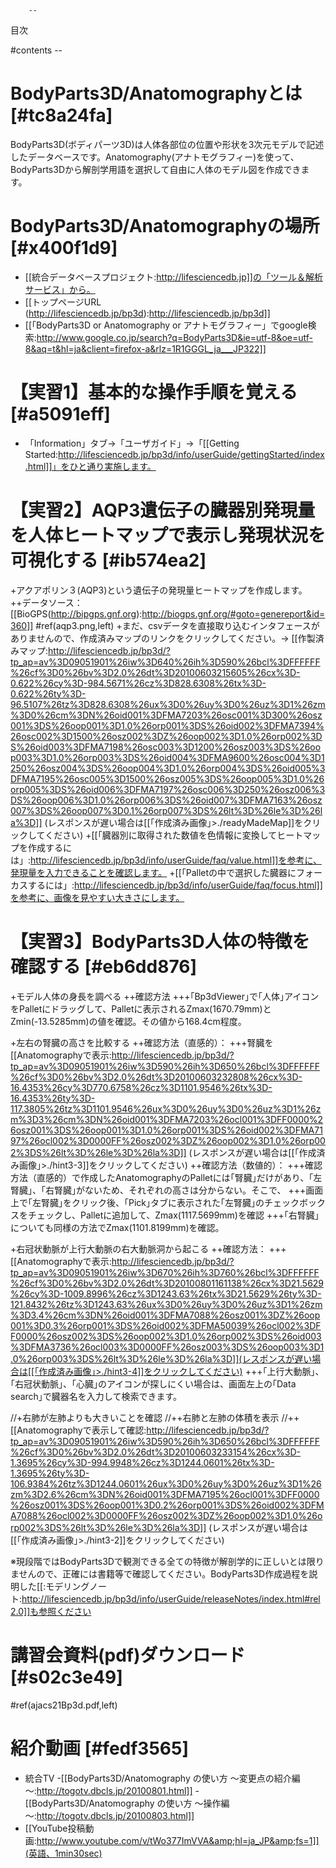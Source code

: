         --
目次

#contents
        --
#  BodyParts3D/Anatomographyとは [#tc8a24fa]
BodyParts3D(ボディパーツ3D)は人体各部位の位置や形状を3次元モデルで記述したデータベースです。Anatomography(アナトモグラフィー)を使って、BodyParts3Dから解剖学用語を選択して自由に人体のモデル図を作成できます。

#  BodyParts3D/Anatomographyの場所 [#x400f1d9]
- [[統合データベースプロジェクト:http://lifesciencedb.jp]]の「ツール＆解析サービス」から。
- [[トップページURL (http://lifesciencedb.jp/bp3d):http://lifesciencedb.jp/bp3d]]
- [[「BodyParts3D or Anatomography or アナトモグラフィー」でgoogle検索:http://www.google.co.jp/search?q=BodyParts3D&ie=utf-8&oe=utf-8&aq=t&hl=ja&client=firefox-a&rlz=1R1GGGL_ja___JP322]]

# 【実習1】基本的な操作手順を覚える [#a5091eff]

- 「Information」タブ→「ユーザガイド」→「[[Getting Started:http://lifesciencedb.jp/bp3d/info/userGuide/gettingStarted/index.html]]」をひと通り実施します。

# 【実習2】AQP3遺伝子の臓器別発現量を人体ヒートマップで表示し発現状況を可視化する [#ib574ea2]

+アクアポリン３(AQP3)という遺伝子の発現量ヒートマップを作成します。
++データソース：[[BioGPS(http://bipgps.gnf.org):http://biogps.gnf.org/#goto=genereport&id=360]]
#ref(aqp3.png,left)
+まだ、csvデータを直接取り込むインタフェースがありませんので、作成済みマップのリンクをクリックしてください。→
[[作製済みマップ:http://lifesciencedb.jp/bp3d/?tp_ap=av%3D09051901%26iw%3D640%26ih%3D590%26bcl%3DFFFFFF%26cf%3D0%26bv%3D2.0%26dt%3D20100603215605%26cx%3D-0.622%26cy%3D-984.5671%26cz%3D828.6308%26tx%3D-0.622%26ty%3D-96.5107%26tz%3D828.6308%26ux%3D0%26uy%3D0%26uz%3D1%26zm%3D0%26cm%3DN%26oid001%3DFMA7203%26osc001%3D300%26osz001%3DS%26oop001%3D1.0%26orp001%3DS%26oid002%3DFMA7394%26osc002%3D1500%26osz002%3DZ%26oop002%3D1.0%26orp002%3DS%26oid003%3DFMA7198%26osc003%3D1200%26osz003%3DS%26oop003%3D1.0%26orp003%3DS%26oid004%3DFMA9600%26osc004%3D1250%26osz004%3DS%26oop004%3D1.0%26orp004%3DS%26oid005%3DFMA7195%26osc005%3D1500%26osz005%3DS%26oop005%3D1.0%26orp005%3DS%26oid006%3DFMA7197%26osc006%3D250%26osz006%3DS%26oop006%3D1.0%26orp006%3DS%26oid007%3DFMA7163%26osz007%3DS%26oop007%3D0.1%26orp007%3DS%26lt%3D%26le%3D%26la%3D]] (レスポンスが遅い場合は[[｢作成済み画像｣>./readyMadeMap]]をクリックしてください)
+[[「臓器別に取得された数値を色情報に変換してヒートマップを作成するには」:http://lifesciencedb.jp/bp3d/info/userGuide/faq/value.html]]を参考に、発現量を入力できることを確認します。
+[[「Palletの中で選択した臓器にフォーカスするには」:http://lifesciencedb.jp/bp3d/info/userGuide/faq/focus.html]]を参考に、画像を見やすい大きさにします。

# 【実習3】BodyParts3D人体の特徴を確認する [#eb6dd876]

+モデル人体の身長を調べる
++確認方法
+++｢Bp3dViewer｣で｢人体｣アイコンをPalletにドラッグして、Palletに表示されるZmax(1670.79mm)とZmin(-13.5285mm)の値を確認。その値から168.4cm程度。

+左右の腎臓の高さを比較する
++確認方法（直感的）：
+++腎臓を[[Anatomographyで表示:http://lifesciencedb.jp/bp3d/?tp_ap=av%3D09051901%26iw%3D590%26ih%3D650%26bcl%3DFFFFFF%26cf%3D0%26bv%3D2.0%26dt%3D20100603232808%26cx%3D-16.4353%26cy%3D770.6758%26cz%3D1101.9546%26tx%3D-16.4353%26ty%3D-117.3805%26tz%3D1101.9546%26ux%3D0%26uy%3D0%26uz%3D1%26zm%3D3%26cm%3DN%26oid001%3DFMA7203%26ocl001%3DFF0000%26osz001%3DS%26oop001%3D1.0%26orp001%3DS%26oid002%3DFMA7197%26ocl002%3D0000FF%26osz002%3DZ%26oop002%3D1.0%26orp002%3DS%26lt%3D%26le%3D%26la%3D]] (レスポンスが遅い場合は[[｢作成済み画像｣>./hint3-3]]をクリックしてください)
++確認方法（数値的）：
+++確認方法（直感的）で作成したAnatomographyのPalletには｢腎臓｣だけがあり、｢左腎臓｣、｢右腎臓｣がないため、それぞれの高さは分からない。そこで、
+++画面上で｢左腎臓｣をクリック後、｢Pick｣タブに表示された｢左腎臓｣のチェックボックスをチェックし、Palletに追加して、Zmax(1117.5699mm)を確認
+++｢右腎臓｣についても同様の方法でZmax(1101.8199mm)を確認。


+右冠状動脈が上行大動脈の右大動脈洞から起こる
++確認方法：
+++[[Anatomographyで表示:http://lifesciencedb.jp/bp3d/?tp_ap=av%3D09051901%26iw%3D670%26ih%3D760%26bcl%3DFFFFFF%26cf%3D0%26bv%3D2.0%26dt%3D20100801161138%26cx%3D21.5629%26cy%3D-1009.8996%26cz%3D1243.63%26tx%3D21.5629%26ty%3D-121.8432%26tz%3D1243.63%26ux%3D0%26uy%3D0%26uz%3D1%26zm%3D3.4%26cm%3DN%26oid001%3DFMA7088%26osz001%3DZ%26oop001%3D0.3%26orp001%3DS%26oid002%3DFMA50039%26ocl002%3DFF0000%26osz002%3DS%26oop002%3D1.0%26orp002%3DS%26oid003%3DFMA3736%26ocl003%3D0000FF%26osz003%3DS%26oop003%3D1.0%26orp003%3DS%26lt%3D%26le%3D%26la%3D]](レスポンスが遅い場合は[[｢作成済み画像｣>./hint3-4]]をクリックしてください)
+++｢上行大動脈｣、｢右冠状動脈｣、｢心臓｣のアイコンが探しにくい場合は、画面左上の｢Data search｣で臓器名を入力して検索できます。

//+右肺が左肺よりも大きいことを確認
//++右肺と左肺の体積を表示
//++[[Anatomographyで表示して確認:http://lifesciencedb.jp/bp3d/?tp_ap=av%3D09051901%26iw%3D590%26ih%3D650%26bcl%3DFFFFFF%26cf%3D0%26bv%3D2.0%26dt%3D20100603233154%26cx%3D-1.3695%26cy%3D-994.9948%26cz%3D1244.0601%26tx%3D-1.3695%26ty%3D-106.9384%26tz%3D1244.0601%26ux%3D0%26uy%3D0%26uz%3D1%26zm%3D2.6%26cm%3DN%26oid001%3DFMA7195%26ocl001%3DFF0000%26osz001%3DS%26oop001%3D0.2%26orp001%3DS%26oid002%3DFMA7088%26ocl002%3D0000FF%26osz002%3DZ%26oop002%3D1.0%26orp002%3DS%26lt%3D%26le%3D%26la%3D]] (レスポンスが遅い場合は[[｢作成済み画像｣>./hint3-2]]をクリックしてください)

※現段階ではBodyParts3Dで観測できる全ての特徴が解剖学的に正しいとは限りませんので、正確には書籍等で確認してください。BodyParts3D作成過程を説明した[[:モデリングノート:http://lifesciencedb.jp/bp3d/info/userGuide/releaseNotes/index.html#rel2.0]]も参照ください

#  講習会資料(pdf)ダウンロード [#s02c3e49]

#ref(ajacs21Bp3d.pdf,left)

#  紹介動画 [#fedf3565]
- 統合TV
    -[[BodyParts3D/Anatomography の使い方 ～変更点の紹介編～:http://togotv.dbcls.jp/20100801.html]]
    -[[BodyParts3D/Anatomography の使い方 ～操作編～:http://togotv.dbcls.jp/20100803.html]]
- [[YouTube投稿動画:http://www.youtube.com/v/tWo377ImVVA&amp;hl=ja_JP&amp;fs=1]](英語、1min30sec)
